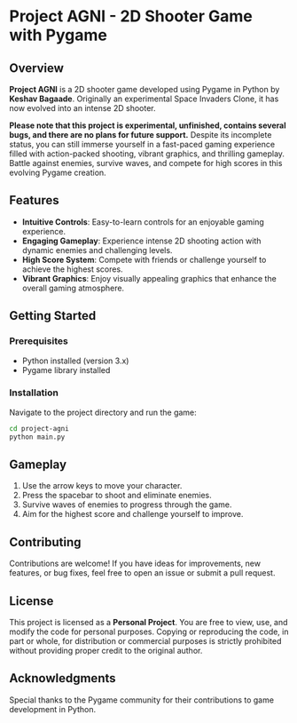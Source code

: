 # Project AGNI - 2D Shooter Game with Pygame

## Overview

**Project AGNI** is a 2D shooter game developed using Pygame in Python by **Keshav Bagaade**. Originally an experimental Space Invaders Clone, it has now evolved into an intense 2D shooter.

**Please note that this project is experimental, unfinished, contains several bugs, and there are no plans for future support.** Despite its incomplete status, you can still immerse yourself in a fast-paced gaming experience filled with action-packed shooting, vibrant graphics, and thrilling gameplay. Battle against enemies, survive waves, and compete for high scores in this evolving Pygame creation.

## Features

- **Intuitive Controls**: Easy-to-learn controls for an enjoyable gaming experience.
- **Engaging Gameplay**: Experience intense 2D shooting action with dynamic enemies and challenging levels.
- **High Score System**: Compete with friends or challenge yourself to achieve the highest scores.
- **Vibrant Graphics**: Enjoy visually appealing graphics that enhance the overall gaming atmosphere.

## Getting Started

### Prerequisites

- Python installed (version 3.x)
- Pygame library installed

### Installation

Navigate to the project directory and run the game:

```bash
cd project-agni
python main.py
```

## Gameplay

1. Use the arrow keys to move your character.
2. Press the spacebar to shoot and eliminate enemies.
3. Survive waves of enemies to progress through the game.
4. Aim for the highest score and challenge yourself to improve.

## Contributing

Contributions are welcome! If you have ideas for improvements, new features, or bug fixes, feel free to open an issue or submit a pull request.

## License

This project is licensed as a **Personal Project**. You are free to view, use, and modify the code for personal purposes. Copying or reproducing the code, in part or whole, for distribution or commercial purposes is strictly prohibited without providing proper credit to the original author.

## Acknowledgments

Special thanks to the Pygame community for their contributions to game development in Python.
